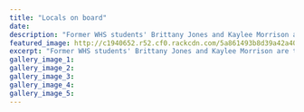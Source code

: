 ```yaml
---
title: "Locals on board"
date: 
description: "Former WHS students' Brittany Jones and Kaylee Morrison are two local women employed as flight attendants by Air Chathams..."
featured_image: http://c1940652.r52.cf0.rackcdn.com/5a861493b8d39a42a4000734/air-chathams-photo-of-kaylee-morrison-midweek-20-dec.jpg
excerpt: "Former WHS students' Brittany Jones and Kaylee Morrison are two local women employed as flight attendants by Air Chathams."
gallery_image_1: 
gallery_image_2: 
gallery_image_3: 
gallery_image_4: 
gallery_image_5: 
---
```

